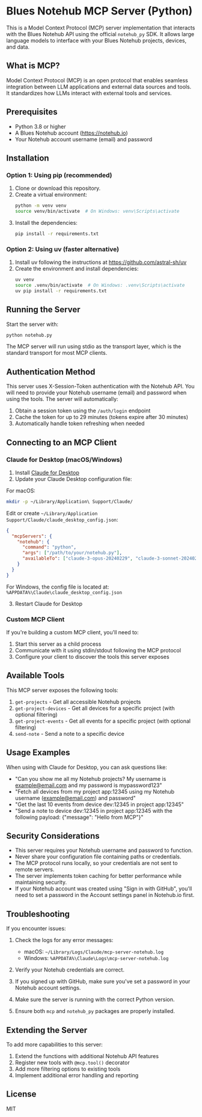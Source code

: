 # Blues Notehub MCP Server (Python)

This is a Model Context Protocol (MCP) server implementation that interacts with the Blues Notehub API using the official `notehub_py` SDK. It allows large language models to interface with your Blues Notehub projects, devices, and data.

## What is MCP?

Model Context Protocol (MCP) is an open protocol that enables seamless integration between LLM applications and external data sources and tools. It standardizes how LLMs interact with external tools and services.

## Prerequisites

- Python 3.8 or higher
- A Blues Notehub account (https://notehub.io)
- Your Notehub account username (email) and password

## Installation

### Option 1: Using pip (recommended)

1. Clone or download this repository.
2. Create a virtual environment:
   ```bash
   python -m venv venv
   source venv/bin/activate  # On Windows: venv\Scripts\activate
   ```
3. Install the dependencies:
   ```bash
   pip install -r requirements.txt
   ```

### Option 2: Using uv (faster alternative)

1. Install uv following the instructions at https://github.com/astral-sh/uv
2. Create the environment and install dependencies:
   ```bash
   uv venv
   source .venv/bin/activate  # On Windows: .venv\Scripts\activate
   uv pip install -r requirements.txt
   ```

## Running the Server

Start the server with:

```bash
python notehub.py
```

The MCP server will run using stdio as the transport layer, which is the standard transport for most MCP clients.

## Authentication Method

This server uses X-Session-Token authentication with the Notehub API. You will need to provide your Notehub username (email) and password when using the tools. The server will automatically:

1. Obtain a session token using the `/auth/login` endpoint
2. Cache the token for up to 29 minutes (tokens expire after 30 minutes)
3. Automatically handle token refreshing when needed

## Connecting to an MCP Client

### Claude for Desktop (macOS/Windows)

1. Install [Claude for Desktop](https://claude.ai/desktop)
2. Update your Claude Desktop configuration file:

For macOS:
```bash
mkdir -p ~/Library/Application\ Support/Claude/
```

Edit or create `~/Library/Application Support/Claude/claude_desktop_config.json`:

```json
{
  "mcpServers": {
    "notehub": {
      "command": "python",
      "args": ["/path/to/your/notehub.py"],
      "availableTo": ["claude-3-opus-20240229", "claude-3-sonnet-20240229", "claude-3-5-sonnet-20240307", "claude-3-haiku-20240307"]
    }
  }
}
```

For Windows, the config file is located at:
`%APPDATA%\Claude\claude_desktop_config.json`

3. Restart Claude for Desktop

### Custom MCP Client

If you're building a custom MCP client, you'll need to:

1. Start this server as a child process
2. Communicate with it using stdin/stdout following the MCP protocol
3. Configure your client to discover the tools this server exposes

## Available Tools

This MCP server exposes the following tools:

1. `get-projects` - Get all accessible Notehub projects
2. `get-project-devices` - Get all devices for a specific project (with optional filtering)
3. `get-project-events` - Get all events for a specific project (with optional filtering)
4. `send-note` - Send a note to a specific device

## Usage Examples

When using with Claude for Desktop, you can ask questions like:

- "Can you show me all my Notehub projects? My username is example@email.com and my password is mypassword123"
- "Fetch all devices from my project app:12345 using my Notehub username (example@email.com) and password"
- "Get the last 10 events from device dev:12345 in project app:12345"
- "Send a note to device dev:12345 in project app:12345 with the following payload: {"message": "Hello from MCP"}"

## Security Considerations

- This server requires your Notehub username and password to function.
- Never share your configuration file containing paths or credentials.
- The MCP protocol runs locally, so your credentials are not sent to remote servers.
- The server implements token caching for better performance while maintaining security.
- If your Notehub account was created using "Sign in with GitHub", you'll need to set a password in the Account settings panel in Notehub.io first.

## Troubleshooting

If you encounter issues:

1. Check the logs for any error messages:
   - macOS: `~/Library/Logs/Claude/mcp-server-notehub.log`
   - Windows: `%APPDATA%\Claude\Logs\mcp-server-notehub.log`

2. Verify your Notehub credentials are correct.

3. If you signed up with GitHub, make sure you've set a password in your Notehub account settings.

4. Make sure the server is running with the correct Python version.

5. Ensure both `mcp` and `notehub_py` packages are properly installed.

## Extending the Server

To add more capabilities to this server:

1. Extend the functions with additional Notehub API features
2. Register new tools with `@mcp.tool()` decorator
3. Add more filtering options to existing tools
4. Implement additional error handling and reporting

## License

MIT